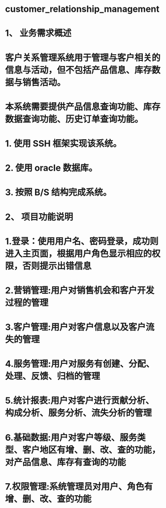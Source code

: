 # customer_relationship_management
#
# 1、 业务需求概述
# 客户关系管理系统用于管理与客户相关的信息与活动，但不包括产品信息、库存数据与销售活动。
# 本系统需要提供产品信息查询功能、库存数据查询功能、历史订单查询功能。
# 1. 使用 SSH 框架实现该系统。
# 2. 使用 oracle 数据库。
# 3. 按照 B/S 结构完成系统。
#
#
# 2、 项目功能说明
# 1.登录：使用用户名、密码登录，成功则进入主页面，根据用户角色显示相应的权限，否则提示出错信息
# 2.营销管理:用户对销售机会和客户开发过程的管理
# 3.客户管理:用户对客户信息以及客户流失的管理
# 4.服务管理:用户对服务有创建、分配、处理、反馈、归档的管理
# 5.统计报表:用户对客户进行贡献分析、构成分析、服务分析、流失分析的管理
# 6.基础数据:用户对客户等级、服务类型、客户地区有增、删、改、查的功能，对产品信息、库存有查询的功能
# 7.权限管理:系统管理员对用户、角色有增、删、改、查的功能

